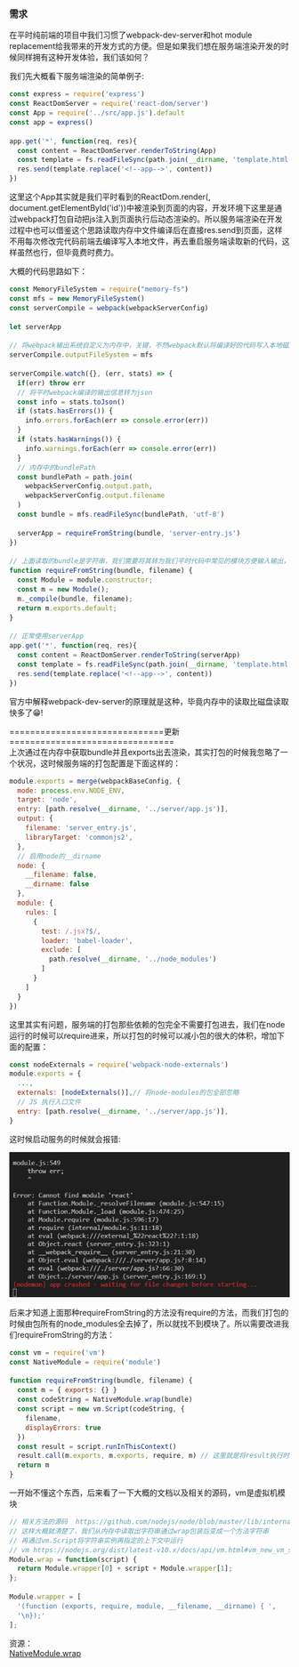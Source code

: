 ### 需求
在平时纯前端的项目中我们习惯了webpack-dev-server和hot module replacement给我带来的开发方式的方便。但是如果我们想在服务端渲染开发的时候同样拥有这种开发体验，我们该如何？

我们先大概看下服务端渲染的简单例子:  
```js
const express = require('express')
const ReactDomServer = require('react-dom/server')
const App = require('../src/app.js').default
const app = express()

app.get('*', function(req, res){
  const content = ReactDomServer.renderToString(App)
  const template = fs.readFileSync(path.join(__dirname, 'template.html'), 'utf-8')
  res.send(template.replace('<!--app-->', content))
})
```
这里这个App其实就是我们平时看到的ReactDom.render(<App />, document.getElementById('id'))中被渲染到页面的内容，开发环境下这里是通过webpack打包自动把js注入到页面执行后动态渲染的。所以服务端渲染在开发过程中也可以借鉴这个思路读取内存中文件编译后在直接res.send到页面，这样不用每次修改完代码前端去编译写入本地文件，再去重启服务端读取新的代码，这样虽然也行，但毕竟费时费力。  


大概的代码思路如下：  
```js
const MemoryFileSystem = require("memory-fs")
const mfs = new MemoryFileSystem()
const serverCompile = webpack(webpackServerConfig)

let serverApp

// 将webpack输出系统自定义为内存中，关键，不然webpack默认将编译好的代码写入本地磁盘
serverCompile.outputFileSystem = mfs

serverCompile.watch({}, (err, stats) => {
  if(err) throw err
  // 将平时webpack编译的输出信息转为json
  const info = stats.toJson()
  if (stats.hasErrors()) {
    info.errors.forEach(err => console.error(err))
  }
  if (stats.hasWarnings()) {
    info.warnings.forEach(err => console.error(err))
  }
  // 内存中的bundlePath
  const bundlePath = path.join(
    webpackServerConfig.output.path,
    webpackServerConfig.output.filename
  )
  const bundle = mfs.readFileSync(bundlePath, 'utf-8')
  
  serverApp = requireFromString(bundle, 'server-entry.js')
})

// 上面读取的bundle是字符串，我们需要将其转为我们平时代码中常见的模块方便输入输出，这里我们利用module的构造函数
function requireFromString(bundle, filename) {
  const Module = module.constructor;
  const m = new Module();
  m._compile(bundle, filename);
  return m.exports.default;
}

// 正常使用serverApp
app.get('*', function(req, res){
  const content = ReactDomServer.renderToString(serverApp)
  const template = fs.readFileSync(path.join(__dirname, 'template.html'), 'utf-8')
  res.send(template.replace('<!--app-->', content))
})

```

官方中解释webpack-dev-server的原理就是这种，毕竟内存中的读取比磁盘读取快多了😁!


==============================更新================================  
上次通过在内存中获取bundle并且exports出去渲染，其实打包的时候我忽略了一个状况，这时候服务端的打包配置是下面这样的：
```js
module.exports = merge(webpackBaseConfig, {
  mode: process.env.NODE_ENV,
  target: 'node',
  entry: [path.resolve(__dirname, '../server/app.js')],
  output: {
    filename: 'server_entry.js',
    libraryTarget: 'commonjs2',
  },
  // 启用node的__dirname
  node: {
    __filename: false,
    __dirname: false
  },
  module: {
    rules: [
      {
        test: /.jsx?$/,
        loader: 'babel-loader',
        exclude: [
          path.resolve(__dirname, '../node_modules')
        ]
      }
    ]
  }
})
```
这里其实有问题，服务端的打包那些依赖的包完全不需要打包进去，我们在node运行的时候可以require进来，所以打包的时候可以减小包的很大的体积，增加下面的配置：
```js
const nodeExternals = require('webpack-node-externals')
module.exports = {
  ...,
  externals: [nodeExternals()],// 将node-modules的包全部忽略
  // JS 执行入口文件
  entry: [path.resolve(__dirname, '../server/app.js')],
}
```
这时候启动服务的时候就会报错:

![errr.png](https://raw.githubusercontent.com/moyueating/blogImg/master/webpack%E5%86%85%E5%AD%98%E4%B8%AD%E8%AF%BB%E5%8F%96bundle/error.png)

后来才知道上面那种requireFromString的方法没有require的方法，而我们打包的时候由包所有的node_modules全去掉了，所以就找不到模块了。所以需要改进我们requireFromString的方法：  

```js
const vm = require('vm')
const NativeModule = require('module')

function requireFromString(bundle, filename) {
  const m = { exports: {} }
  const codeString = NativeModule.wrap(bundle)
  const script = new vm.Script(codeString, {
    filename,
    displayErrors: true
  })
  const result = script.runInThisContext()
  result.call(m.exports, m.exports, require, m) // 这里就是将result执行时需要的exports，require，module传入。
  return m
}
```
一开始不懂这个东西，后来看了一下大概的文档以及相关的源码，vm是虚拟机模块
```js
// 相关方法的源码  https://github.com/nodejs/node/blob/master/lib/internal/modules/cjs/loader.js
// 这样大概就清楚了，我们从内存中读取出字符串通过wrap包装后变成一个方法字符串
// 再通过vm.Script将字符串实例再指定的上下文中运行
// vm https://nodejs.org/dist/latest-v10.x/docs/api/vm.html#vm_new_vm_script_code_options
Module.wrap = function(script) {
  return Module.wrapper[0] + script + Module.wrapper[1];
};

Module.wrapper = [
  '(function (exports, require, module, __filename, __dirname) { ',
  '\n});'
];

```


资源：  
[NativeModule.wrap](http://www.cnblogs.com/rubylouvre/archive/2011/11/25/2262521.html)
